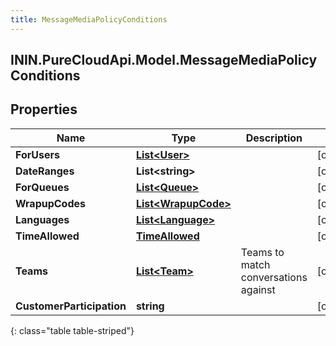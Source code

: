 ```yaml
---
title: MessageMediaPolicyConditions
---
```

## ININ.PureCloudApi.Model.MessageMediaPolicyConditions

## Properties

|Name | Type | Description | Notes|
|------------ | ------------- | ------------- | -------------|
| **ForUsers** | [**List&lt;User&gt;**](User.html) |  | [optional] |
| **DateRanges** | **List&lt;string&gt;** |  | [optional] |
| **ForQueues** | [**List&lt;Queue&gt;**](Queue.html) |  | [optional] |
| **WrapupCodes** | [**List&lt;WrapupCode&gt;**](WrapupCode.html) |  | [optional] |
| **Languages** | [**List&lt;Language&gt;**](Language.html) |  | [optional] |
| **TimeAllowed** | [**TimeAllowed**](TimeAllowed.html) |  | [optional] |
| **Teams** | [**List&lt;Team&gt;**](Team.html) | Teams to match conversations against | [optional] |
| **CustomerParticipation** | **string** |  | [optional] |
{: class="table table-striped"}


